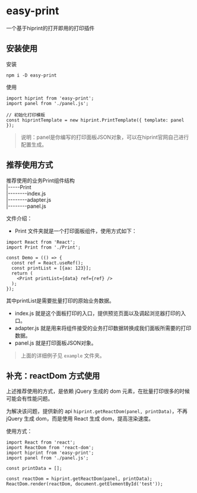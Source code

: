 # easy-print
一个基于hiprint的打开即用的打印插件

## 安装使用

安装
```
npm i -D easy-print
```

使用
```
import hiprint from 'easy-print';
import panel from './panel.js';

// 初始化打印模板
const hiprintTemplate = new hiprint.PrintTemplate({ template: panel });
```

> 说明：panel是你编写的打印面板JSON对象，可以在hiprint官网自己进行配置生成。

## 推荐使用方式

推荐使用的业务Print组件结构  
|-----Print  
|--------index.js    
|--------adapter.js  
|--------panel.js

文件介绍：
- Print 文件夹就是一个打印面板组件，使用方式如下：
```
import React from 'React';
import Print from './Print';

const Demo = (() => {
  const ref = React.useRef();
  const printList = [{aa: 123}];
  return (
    <Print printList={data} ref={ref} />
  );
});
```
其中printList是需要批量打印的原始业务数据。
- index.js 就是这个面板打印的入口，提供预览页面以及调起浏览器打印的入口。
- adapter.js 就是用来将<Print>组件接受的业务打印数据转换成我们面板所需要的打印数据。
- panel.js  就是打印面板JSON对象。

> 上面的详细例子见 `example` 文件夹。

## 补充：reactDom 方式使用

上述推荐使用的方式，是依赖 jQuery 生成的 dom 元素，在批量打印很多的时候可能会有性能问题。

为解决该问题，提供新的 api `hiprint.getReactDom(panel, printData)`，不再 jQuery 生成 dom，而是使用 React 生成 dom，提高渲染速度。

使用方式：
```
import React from 'react';
import ReactDom from 'react-dom';
import hiprint from 'easy-print';
import panel from './panel.js';

const printData = [];

const reactDom = hiprint.getReactDom(panel, printData);
ReactDom.render(reactDom, document.getElementById('test'));
```
